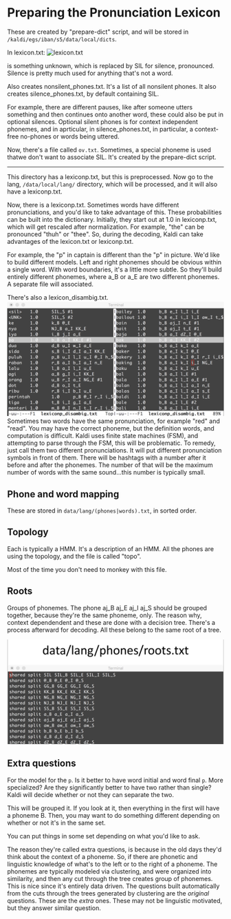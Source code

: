# Preparing the Pronunciation Lexicon

These are created by "prepare-dict" script, and will be stored in `/kaldi/egs/iban/s5/data/local/dicts`.

In lexicon.txt:
![lexicon.txt](lexicon.png)

<UNK> is something unknown, which is replaced by SIL for silence, pronounced. Silence is pretty much used for anything that's not a word.

Also creates nonsilent_phones.txt. It's a list of all nonsilent phones. It also creates silence_phones.txt, by default containing SIL. 

For example, there are different pauses, like after someone utters something and then continues onto another word, these could also be put in optional silences. Optional silent phones is for context independent phonemes, and in aprticular, in silence_phones.txt, in particular, a context-free no-phones or words being uttered.

Now, there's a file called `ov.txt`. Sometimes, a special phoneme is used thatwe don't want to associate SIL. It's created by the prepare-dict script.

---

This directory has a lexiconp.txt, but this is preprocessed. Now go to the lang, `/data/local/lang/` directory, which will be processed, and it will also have a lexiconp.txt.

Now, there is a lexiconp.txt. Sometimes words have different pronunciations, and you'd like to take advantage of this. These probabilities can be built into the dictionary. Initially, they start out at 1.0 in lexiconp.txt, which will get rescaled after normalization. For example, "the" can be pronounced "thuh" or "thee". So, during the decoding, Kaldi can take advantages of the lexicon.txt or lexiconp.txt.

For example, the "p" in captain is different than the "p" in picture. We'd like to build different models. Left and right phonemes should be obvious within a single word. With word boundaries, it's a little more subtle. So they'll build entirely different phonemes, where a_B or a_E are two different phonemes. A separate file will associated.

There's also a lexicon_disambig.txt. 
![lexicon_disambig.txt](images/disambig.png)
Sometimes two words have the same pronunciation, for example "red" and "read". You may have the correct phoneme, but the definition words, and computation is difficult. Kaldi uses finite state machines (FSM), and attempting to parse through the FSM, this will be problematic. To remedy, just call them two different pronunciations. It will put different pronunciation symbols in front of them. There will be hashtags with a number after it before and after the phonemes. The number of that will be the maximum number of words with the same sound...this number is typically small. 

## Phone and word mapping

These are stored in `data/lang/(phones|words).txt`, in sorted order.

## Topology

Each is typically a HMM. It's a description of an HMM. All the phones are using the topology, and the file is called "topo". 

Most of the time you don't need to monkey with this file.

## Roots

Groups of phonemes. The phone aj_B aj_E aj_I aj_S should be grouped together, because they're the same phoneme, only. The reason why, context dependendent and these are done with a decision tree. There's a process afterward for decoding. All these belong to the same root of a tree.

![roots.txt](images/roots.png)

## Extra questions

For the model for the `p`. Is it better to have word initial and word final `p`. More specialized? Are they significantly better to have two rather than single? Kaldi will decide whether or not they can separate the two.

This will be grouped it. If you look at it, then everything in the first will have a phoneme B. Then, you may want to do something different depending on whether or not it's in the same set.

You can put things in some set depending on what you'd like to ask.

The reason they're called extra questions, is because in the old days they'd think about the context of a phoneme. So, if there are phonetic and linguistic knowledge of what's to the left or to the right of a phoneme. The phonemes are typically modeled via clustering, and were organized into similarity, and then any cut through the tree creates group of phonemes. This is nice since it's entirely data driven. The questions built automatically from the cuts through the trees generated by clustering are the *original* questions. These are the *extra* ones. These may not be linguistic motivated, but they answer similar question.
